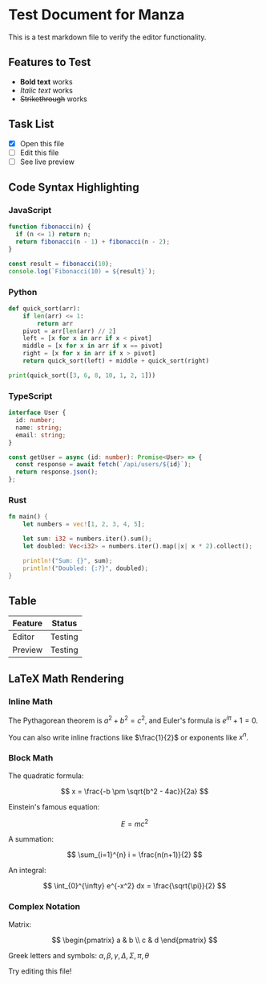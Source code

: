 # Test Document for Manza

This is a test markdown file to verify the editor functionality.

## Features to Test

- **Bold text** works
- *Italic text* works
- ~~Strikethrough~~ works

## Task List

- [x] Open this file
- [ ] Edit this file
- [ ] See live preview

## Code Syntax Highlighting

### JavaScript

```javascript
function fibonacci(n) {
  if (n <= 1) return n;
  return fibonacci(n - 1) + fibonacci(n - 2);
}

const result = fibonacci(10);
console.log(`Fibonacci(10) = ${result}`);
```

### Python

```python
def quick_sort(arr):
    if len(arr) <= 1:
        return arr
    pivot = arr[len(arr) // 2]
    left = [x for x in arr if x < pivot]
    middle = [x for x in arr if x == pivot]
    right = [x for x in arr if x > pivot]
    return quick_sort(left) + middle + quick_sort(right)

print(quick_sort([3, 6, 8, 10, 1, 2, 1]))
```

### TypeScript

```typescript
interface User {
  id: number;
  name: string;
  email: string;
}

const getUser = async (id: number): Promise<User> => {
  const response = await fetch(`/api/users/${id}`);
  return response.json();
};
```

### Rust

```rust
fn main() {
    let numbers = vec![1, 2, 3, 4, 5];

    let sum: i32 = numbers.iter().sum();
    let doubled: Vec<i32> = numbers.iter().map(|x| x * 2).collect();

    println!("Sum: {}", sum);
    println!("Doubled: {:?}", doubled);
}
```

## Table

| Feature | Status |
|---------|--------|
| Editor  | Testing |
| Preview | Testing |

## LaTeX Math Rendering

### Inline Math

The Pythagorean theorem is $a^2 + b^2 = c^2$, and Euler's formula is $e^{i\pi} + 1 = 0$.

You can also write inline fractions like $\frac{1}{2}$ or exponents like $x^n$.

### Block Math

The quadratic formula:

$$
x = \frac{-b \pm \sqrt{b^2 - 4ac}}{2a}
$$

Einstein's famous equation:

$$
E = mc^2
$$

A summation:

$$
\sum_{i=1}^{n} i = \frac{n(n+1)}{2}
$$

An integral:

$$
\int_{0}^{\infty} e^{-x^2} dx = \frac{\sqrt{\pi}}{2}
$$

### Complex Notation

Matrix:

$$
\begin{pmatrix}
a & b \\
c & d
\end{pmatrix}
$$

Greek letters and symbols: $\alpha, \beta, \gamma, \Delta, \Sigma, \pi, \theta$

Try editing this file!
